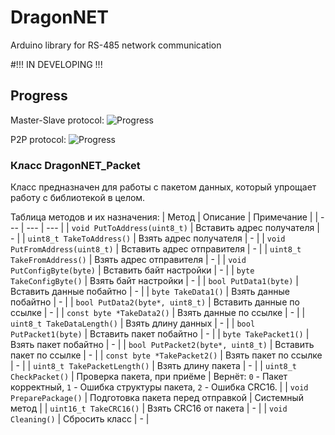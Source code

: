 # DragonNET
Arduino library for RS-485 network communication

#!!! IN DEVELOPING !!!
## Progress
Master-Slave protocol: ![Progress](http://progressed.io/bar/40)

P2P protocol: ![Progress](http://progressed.io/bar/10)



### Класс DragonNET_Packet
Класс предназначен для работы с пакетом данных, который упрощает работу с библиотекой в целом.

Таблица методов и их назначения:
| Метод | Описание | Примечание |
| --- | --- | --- |
| `void PutToAddress(uint8_t)` | Вставить адрес получателя | - |
| `uint8_t TakeToAddress()` | Взять адрес получателя | - |
| `void PutFromAddress(uint8_t)` | Вставить адрес отправителя | - |
| `uint8_t TakeFromAddress()` | Взять адрес отправителя | - |
| `void PutConfigByte(byte)` | Вставить байт настройки | - |
| `byte TakeConfigByte()` | Взять байт настройки | - |
| `bool PutData1(byte)` | Вставить данные побайтно | - |
| `byte TakeData1()` | Взять данные побайтно | - |
| `bool PutData2(byte*, uint8_t)` | Вставить данные по ссылке | - |
| `const byte *TakeData2()` | Взять данные по ссылке | - |
| `uint8_t TakeDataLength()` | Взять длину данных | - |
| `bool PutPacket1(byte)` | Вставить пакет побайтно | - |
| `byte TakePacket1()` | Взять пакет побайтно | - |
| `bool PutPacket2(byte*, uint8_t)` | Вставить пакет по ссылке | - |
| `const byte *TakePacket2()` | Взять пакет по ссылке | - |
| `uint8_t TakePacketLength()` | Взять длину пакета | - |
| `uint8_t CheckPacket()` | Проверка пакета, при приёме | Вернёт: `0` - Пакет корректный, `1` - Ошибка структуры пакета, `2` - Ошибка CRC16. |
| `void PreparePackage()` | Подготовка пакета перед отправкой | Системный метод |
| `uint16_t TakeCRC16()` | Взять CRC16 от пакета | - |
| `void Cleaning()` | Сбросить класс | - |
